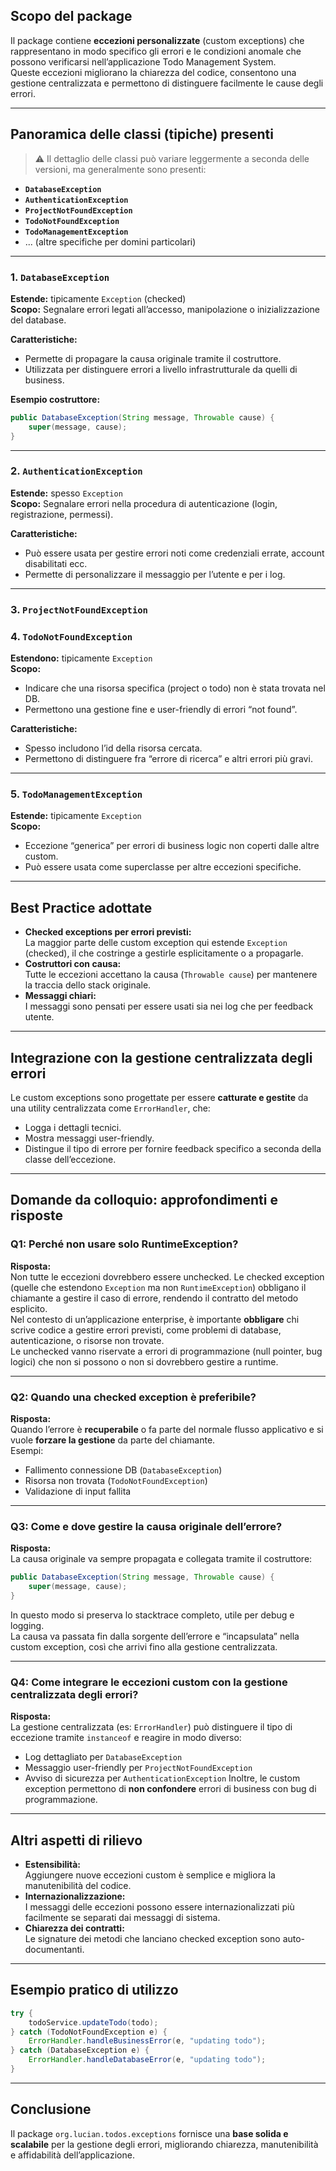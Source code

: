 ## Scopo del package

Il package contiene **eccezioni personalizzate** (custom exceptions) che rappresentano in modo specifico gli errori e le condizioni anomale che possono verificarsi nell’applicazione Todo Management System.  
Queste eccezioni migliorano la chiarezza del codice, consentono una gestione centralizzata e permettono di distinguere facilmente le cause degli errori.

---

## Panoramica delle classi (tipiche) presenti

> ⚠️ Il dettaglio delle classi può variare leggermente a seconda delle versioni, ma generalmente sono presenti:

- **`DatabaseException`**
- **`AuthenticationException`**
- **`ProjectNotFoundException`**
- **`TodoNotFoundException`**
- **`TodoManagementException`**
- ... (altre specifiche per domini particolari)

---

### 1. `DatabaseException`

**Estende:** tipicamente `Exception` (checked)  
**Scopo:** Segnalare errori legati all’accesso, manipolazione o inizializzazione del database.

**Caratteristiche:**
- Permette di propagare la causa originale tramite il costruttore.
- Utilizzata per distinguere errori a livello infrastrutturale da quelli di business.

**Esempio costruttore:**
```java
public DatabaseException(String message, Throwable cause) {
    super(message, cause);
}
```

---

### 2. `AuthenticationException`

**Estende:** spesso `Exception`  
**Scopo:** Segnalare errori nella procedura di autenticazione (login, registrazione, permessi).

**Caratteristiche:**
- Può essere usata per gestire errori noti come credenziali errate, account disabilitati ecc.
- Permette di personalizzare il messaggio per l’utente e per i log.

---

### 3. `ProjectNotFoundException`  
### 4. `TodoNotFoundException`

**Estendono:** tipicamente `Exception`  
**Scopo:**  
- Indicare che una risorsa specifica (project o todo) non è stata trovata nel DB.
- Permettono una gestione fine e user-friendly di errori “not found”.

**Caratteristiche:**
- Spesso includono l’id della risorsa cercata.
- Permettono di distinguere fra “errore di ricerca” e altri errori più gravi.

---

### 5. `TodoManagementException`

**Estende:** tipicamente `Exception`  
**Scopo:**  
- Eccezione “generica” per errori di business logic non coperti dalle altre custom.
- Può essere usata come superclasse per altre eccezioni specifiche.

---

## Best Practice adottate

- **Checked exceptions per errori previsti:**  
  La maggior parte delle custom exception qui estende `Exception` (checked), il che costringe a gestirle esplicitamente o a propagarle.
- **Costruttori con causa:**  
  Tutte le eccezioni accettano la causa (`Throwable cause`) per mantenere la traccia dello stack originale.
- **Messaggi chiari:**  
  I messaggi sono pensati per essere usati sia nei log che per feedback utente.

---

## Integrazione con la gestione centralizzata degli errori

Le custom exceptions sono progettate per essere **catturate e gestite** da una utility centralizzata come `ErrorHandler`, che:
- Logga i dettagli tecnici.
- Mostra messaggi user-friendly.
- Distingue il tipo di errore per fornire feedback specifico a seconda della classe dell’eccezione.

---

## Domande da colloquio: approfondimenti e risposte

### Q1: **Perché non usare solo RuntimeException?**

**Risposta:**  
Non tutte le eccezioni dovrebbero essere unchecked. Le checked exception (quelle che estendono `Exception` ma non `RuntimeException`) obbligano il chiamante a gestire il caso di errore, rendendo il contratto del metodo esplicito.  
Nel contesto di un’applicazione enterprise, è importante **obbligare** chi scrive codice a gestire errori previsti, come problemi di database, autenticazione, o risorse non trovate.  
Le unchecked vanno riservate a errori di programmazione (null pointer, bug logici) che non si possono o non si dovrebbero gestire a runtime.

---

### Q2: **Quando una checked exception è preferibile?**

**Risposta:**  
Quando l’errore è **recuperabile** o fa parte del normale flusso applicativo e si vuole **forzare la gestione** da parte del chiamante.  
Esempi:  
- Fallimento connessione DB (`DatabaseException`)
- Risorsa non trovata (`TodoNotFoundException`)
- Validazione di input fallita

---

### Q3: **Come e dove gestire la causa originale dell’errore?**

**Risposta:**  
La causa originale va sempre propagata e collegata tramite il costruttore:
```java
public DatabaseException(String message, Throwable cause) {
    super(message, cause);
}
```
In questo modo si preserva lo stacktrace completo, utile per debug e logging.  
La causa va passata fin dalla sorgente dell’errore e “incapsulata” nella custom exception, così che arrivi fino alla gestione centralizzata.

---

### Q4: **Come integrare le eccezioni custom con la gestione centralizzata degli errori?**

**Risposta:**  
La gestione centralizzata (es: `ErrorHandler`) può distinguere il tipo di eccezione tramite `instanceof` e reagire in modo diverso:
- Log dettagliato per `DatabaseException`
- Messaggio user-friendly per `ProjectNotFoundException`
- Avviso di sicurezza per `AuthenticationException`
Inoltre, le custom exception permettono di **non confondere** errori di business con bug di programmazione.

---

## Altri aspetti di rilievo

- **Estensibilità:**  
  Aggiungere nuove eccezioni custom è semplice e migliora la manutenibilità del codice.
- **Internazionalizzazione:**  
  I messaggi delle eccezioni possono essere internazionalizzati più facilmente se separati dai messaggi di sistema.
- **Chiarezza dei contratti:**  
  Le signature dei metodi che lanciano checked exception sono auto-documentanti.

---

## Esempio pratico di utilizzo

```java
try {
    todoService.updateTodo(todo);
} catch (TodoNotFoundException e) {
    ErrorHandler.handleBusinessError(e, "updating todo");
} catch (DatabaseException e) {
    ErrorHandler.handleDatabaseError(e, "updating todo");
}
```

---

## Conclusione

Il package `org.lucian.todos.exceptions` fornisce una **base solida e scalabile** per la gestione degli errori, migliorando chiarezza, manutenibilità e affidabilità dell’applicazione.